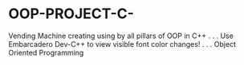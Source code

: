 # OOP-PROJECT-C-
Vending Machine creating using by all pillars of OOP in C++
.
.
.
Use Embarcadero Dev-C++ to view visible font color changes!
.
.
.
Object Oriented Programming
